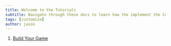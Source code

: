```yaml
---
title: Welcome to the Tutorials
subtitle: Navigate through these docs to learn how the implement the CodeChangers io Game Library
tags: [customize]
author: jason
---
```

1. [Build Your Game](/tutorials/setup)
